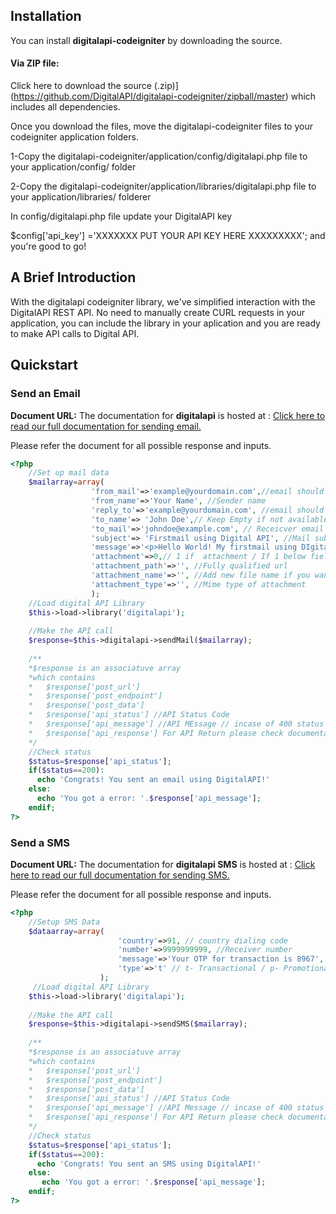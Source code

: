 ## Installation
You can install **digitalapi-codeigniter** by downloading the source.

#### Via ZIP file:
Click here to download the source
(.zip)](https://github.com/DigitalAPI/digitalapi-codeigniter/zipball/master) 
which includes all dependencies.

Once you download the files, move the digitalapi-codeigniter files to your 
codeigniter application  folders.

1-Copy the digitalapi-codeigniter/application/config/digitalapi.php file 
to your application/config/ folder

2-Copy the digitalapi-codeigniter/application/libraries/digitalapi.php file
to  your application/libraries/ folderer

In config/digitalapi.php file update your DigitalAPI key

$config['api_key'] ='XXXXXXX PUT YOUR API KEY HERE XXXXXXXXX'; 
and you're good to go!

## A Brief Introduction
With the digitalapi codeigniter library, we've simplified interaction with the DigitalAPI REST API.
No need to manually create CURL requests in your application, you can include the library in your 
aplication and you are ready to make API calls to Digital API.

## Quickstart

### Send an Email
**Document URL:** 
The documentation for **digitalapi** is hosted
at : [Click here to read our full
documentation for sending email.](https://www.digitalapi.com/api/v1/docs#email "Digital API 
Library Documentation For Sending Email")

Please refer the document for all possible response and inputs.
```php
<?php
    //Set up mail data
    $mailarray=array(
                  'from_mail'=>'example@yourdomain.com',//email should be from your sending domail
                  'from_name'=>'Your Name', //Sender name
                  'reply_to'=>'example@yourdomain.com', //email should be from your sending domail
                  'to_name'=> 'John Doe',// Keep Empty if not available
                  'to_mail'=>'johndoe@example.com', // Receicver email address
                  'subject'=> 'Firstmail using Digital API', //Mail subject
                  'message'=>'<p>Hello World! My firstmail using DIgital API</p>', //mail body HTML or Plaintext
                  'attachment'=>0,// 1 if  attachment / If 1 below fields are mandatory
                  'attachment_path'=>'', //Fully qualified url
                  'attachment_name'=>'', //Add new file name if you want your rename 
                  'attachment_type'=>'', //Mime type of attachment
                  );
    //Load digital API Library
    $this->load->library('digitalapi');
    
    //Make the API call
    $response=$this->digitalapi->sendMail($mailarray);
    
    /**
    *$response is an associatuve array
    *which contains
    *   $response['post_url']
    *   $response['post_endpoint']
    *   $response['post_data']
    *   $response['api_status'] //API Status Code
    *   $response['api_message'] //API MEssage // incase of 400 status you can refer it for error details
    *   $response['api_response'] For API Return please check documentation URL
    */
    //Check status
    $status=$response['api_status'];
    if($status==200):
      echo 'Congrats! You sent an email using DigitalAPI!'
    else:
      echo 'You got a error: '.$response['api_message'];
    endif;      
?>
```

### Send a SMS
**Document URL:** 
The documentation for **digitalapi SMS** is hosted
at : [Click here to read our full
documentation for sending SMS.](https://www.digitalapi.com/api/v1/docs#sms "Digital API 
Library Documentation For Sending SMS")

Please refer the document for all possible response and inputs.
```php
<?php
    //Setup SMS Data
    $dataarray=array(
                        'country'=>91, // country dialing code 
                        'number'=>9999999999, //Receiver number
                        'message'=>'Your OTP for transaction is 8967',
                        'type'=>'t' // t- Transactional / p- Promotional
                    );
     //Load digital API Library
    $this->load->library('digitalapi');
    
    //Make the API call
    $response=$this->digitalapi->sendSMS($mailarray);
    
    /**
    *$response is an associatuve array
    *which contains
    *   $response['post_url']
    *   $response['post_endpoint']
    *   $response['post_data']
    *   $response['api_status'] //API Status Code
    *   $response['api_message'] //API Message // incase of 400 status you can refer it for error details
    *   $response['api_response'] For API Return please check documentation URL
    */
    //Check status
    $status=$response['api_status'];
    if($status==200):
      echo 'Congrats! You sent an SMS using DigitalAPI!'
    else:
       echo 'You got a error: '.$response['api_message'];
    endif;                      
?>
```





